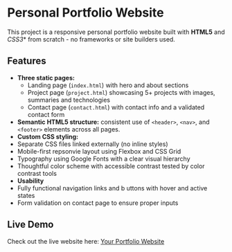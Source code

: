 # Personal Portfolio Website 

This project is a responsive personal portfolio website built with **HTML5** and *CSS3** from scratch - no frameworks or site builders used. 

## Features
- **Three static pages:**
  - Landing page (`index.html`) with hero and about sections
  - Project page (`project.html`) showcasing 5+ projects with images, summaries and technologies
  - Contact page (`contact.html`) with contact info and a validated contact form
- **Semantic HTML5 structure:** consistent use of `<header>`, `<nav>`, and `<footer>` elements across all pages.
- **Custom CSS styling:**
 - Separate CSS files linked externally (no inline styles)
 - Mobile-first repsonvie layout using Flexbox and CSS Grid
 - Typography using Google Fonts with a clear visual hierarchy
 - Thoughtful color scheme with accessible contrast tested by color contrast tools
- **Usability**
 - Fully functional navigation links and b uttons with hover and active states
 - Form validation on contact page to ensure proper inputs

## Live Demo 

Check out the live website here: [Your Portfolio Website](https://webpages.charlotte.edu/sramdial/itis3135/ramdial-samuel-project1/)
